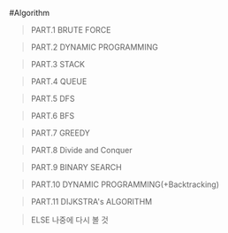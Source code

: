 #Algorithm

>PART.1 BRUTE FORCE

>PART.2 DYNAMIC PROGRAMMING

>PART.3 STACK

>PART.4 QUEUE

>PART.5 DFS

>PART.6 BFS

>PART.7 GREEDY

>PART.8 Divide and Conquer

>PART.9 BINARY SEARCH

>PART.10 DYNAMIC PROGRAMMING(+Backtracking)

>PART.11 DIJKSTRA's ALGORITHM

>ELSE 나중에 다시 볼 것

